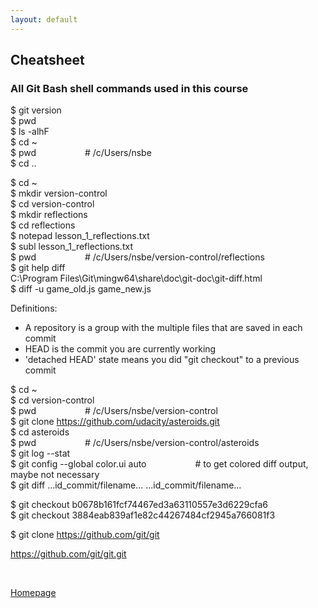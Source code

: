 ```yaml
---
layout: default
---
```


## Cheatsheet

### All Git Bash shell commands used in this course 

$ git version <br />
$ pwd <br />
$ ls -alhF <br />
$ cd ~ <br />
$ pwd &emsp;&emsp;&emsp;&emsp;&emsp; # /c/Users/nsbe<br />
$ cd .. <br />

$ cd ~ <br />
$ mkdir version-control <br />
$ cd version-control <br />
$ mkdir reflections <br />
$ cd reflections <br />
$ notepad lesson_1_reflections.txt <br />
$ subl lesson_1_reflections.txt <br />
$ pwd &emsp;&emsp;&emsp;&emsp;&emsp; # /c/Users/nsbe/version-control/reflections <br />
$ git help diff <br />
C:\Program Files\Git\mingw64\share\doc\git-doc\git-diff.html <br />
$ diff -u game_old.js game_new.js	

Definitions:
- A repository is a group with the multiple files that are saved in each commit
- HEAD is the commit you are currently working
- 'detached HEAD' state means you did "git checkout" to a previous commit

$ cd ~ <br />
$ cd version-control <br />
$ pwd &emsp;&emsp;&emsp;&emsp;&emsp; # /c/Users/nsbe/version-control <br />
$ git clone https://github.com/udacity/asteroids.git <br />
$ cd asteroids <br />
$ pwd &emsp;&emsp;&emsp;&emsp;&emsp; # /c/Users/nsbe/version-control/asteroids <br />
$ git log --stat <br />
$ git config --global color.ui auto &emsp;&emsp;&emsp;&emsp;&emsp; # to get colored diff output, maybe not necessary <br />
$ git diff   ...id_commit/filename...   ...id_commit/filename... <br />

$ git checkout b0678b161fcf74467ed3a63110557e3d6229cfa6 <br />
$ git checkout 3884eab839af1e82c44267484cf2945a766081f3

$ git clone https://github.com/git/git

https://github.com/git/git.git

<br />

[Homepage](../)
